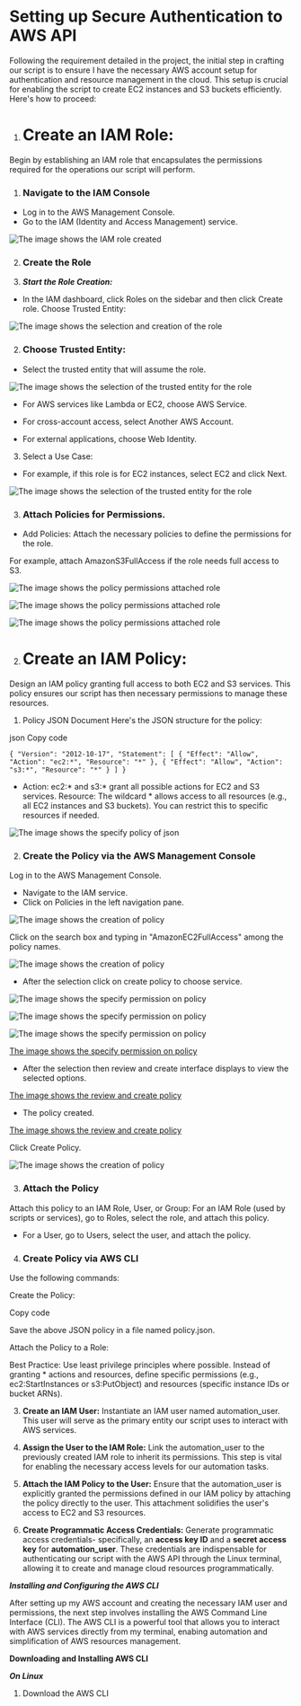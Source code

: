 # Setting up Secure Authentication to AWS API

Following the requirement detailed in the project, the initial step in crafting our script is to ensure I have the necessary AWS account setup for authentication and resource management in the cloud. This setup is crucial for enabling the script to create EC2 instances and S3 buckets efficiently. Here's how to proceed:

1. # Create an IAM Role: 
Begin by establishing an IAM role that encapsulates the permissions required for the operations our script will perform.

1. ### Navigate to the IAM Console

- Log in to the AWS Management Console.
- Go to the IAM (Identity and Access Management) service.

![The image shows the IAM role created](image/images/IAM-dashboard-role.png)

2. ### Create the Role

1. ***Start the Role Creation:***

- In the IAM dashboard, click Roles on the sidebar and then click Create role.
Choose Trusted Entity:

![The image shows the selection and creation of the role](image/images/create-role.png)

2. ### Choose Trusted Entity:

- Select the trusted entity that will assume the role.

![The image shows the selection of the trusted entity for the role](image/images/create-role1.png)

- For AWS services like Lambda or EC2, choose AWS Service.

- For cross-account access, select Another AWS Account.

- For external applications, choose Web Identity.

3. Select a Use Case:

- For example, if this role is for EC2 instances, select EC2 and click Next.

![The image shows the selection of the trusted entity for the role](image/images/create-role1.png)

3. ### Attach Policies for Permissions.

- Add Policies:
Attach the necessary policies to define the permissions for the role.


For example, attach AmazonS3FullAccess if the role needs full access to S3.

![The image shows the policy permissions attached role](image/images/roles-add-permission.png)


![The image shows the policy permissions attached role](image/images/IAM-role-created.png)

![The image shows the policy permissions attached role](image/images/role-created.png)


2. # Create an IAM Policy: 
Design an IAM policy granting full access to both EC2 and S3 services. This policy ensures our script has then necessary permissions to manage these resources.

1. Policy JSON Document
Here's the JSON structure for the policy:

json
Copy code

`{
    "Version": "2012-10-17",
    "Statement": [
        {
            "Effect": "Allow",
            "Action": "ec2:*",
            "Resource": "*"
        },
        {
            "Effect": "Allow",
            "Action": "s3:*",
            "Resource": "*"
        }
    ]
}`

- Action: ec2:* and s3:* grant all possible actions for EC2 and S3 services.
Resource: The wildcard * allows access to all resources (e.g., all EC2 instances and S3 buckets). You can restrict this to specific resources if needed.

![The image shows the specify policy of json](image/images/specify-policy-json.png)

2. ### Create the Policy via the AWS Management Console
Log in to the AWS Management Console.

- Navigate to the IAM service.
- Click on Policies in the left navigation pane.

![The image shows the creation of policy](image/images/create-policy.png)


Click on the search box and typing in "AmazonEC2FullAccess" among the policy names.

![The image shows the creation of policy](image/images/create-policy1.png)


- After the selection click on create policy to choose service.

![The image shows the specify permission on policy](image/images/specify-permission-policy.png)

![The image shows the specify permission on policy](image/images/specify-permission-policy1.png)


![The image shows the specify permission on policy](image/images/specify-permission-policy2.png)


[The image shows the specify permission on policy](image/images/resources-policy-all.png)

- After the selection then review and create interface displays to view the selected options.

[The image shows the review and create policy](image/images/review-and-create-policy1.png)

- The policy created.


[The image shows the review and create policy](image/images/policy-for-sammy-created.png)













Click Create Policy.

![The image shows the creation of policy](image/images/create-policy1.png)




3. ### Attach the Policy

Attach this policy to an IAM Role, User, or Group:
For an IAM Role (used by scripts or services), go to Roles, select the role, and attach this policy.

- For a User, go to Users, select the user, and attach the policy.

4. ### Create Policy via AWS CLI
Use the following commands:

Create the Policy:

Copy code
 
Save the above JSON policy in a file named policy.json.

Attach the Policy to a Role:


Best Practice:
Use least privilege principles where possible. Instead of granting * actions and resources, define specific permissions (e.g., ec2:StartInstances or s3:PutObject) and resources (specific instance IDs or bucket ARNs).


3. **Create an IAM User:** Instantiate an IAM user named automation_user. This user will serve as the primary entity our script uses to interact with AWS services.

4. **Assign the User to the IAM Role:** Link the automation_user to the previously created IAM role to inherit its permissions. This step is vital for enabling the necessary access levels for our automation tasks.


5. **Attach the IAM Policy to the User:** Ensure that the automation_user is explicitly granted the permissions defined in our IAM policy by attaching the policy directly to the user. This attachment solidifies the user's access to EC2 and S3 resources.

6. **Create Programmatic Access Credentials:** Generate programmatic access credentials- specifically, an **access key ID** and a **secret access key** for **automation_user**. These credentials are indispensable for authenticating our script with the AWS API through the Linux terminal, allowing it to create and manage cloud resources programmatically.


***Installing and Configuring the AWS CLI***

After setting up my AWS account and creating the necessary IAM user and permissions, the next step involves installing the AWS Command Line Interface (CLI). The AWS CLI is a powerful tool that allows you to interact with AWS services directly from my terminal, enabing automation and simplification of AWS resources management.

**Downloading and Installing AWS CLI**

***On Linux***

1. Download the AWS CLI 

